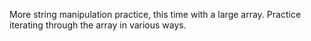 More string manipulation practice, this time with a large array. Practice iterating through the array in various ways.
